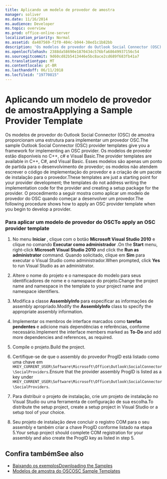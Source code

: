 ```yaml
---
title: Aplicando um modelo de provedor de amostra
manager: soliver
ms.date: 11/16/2014
ms.audience: Developer
ms.topic: overview
ms.prod: office-online-server
localization_priority: Normal
ms.assetid: da487569-f2f0-404c-b944-38ed1c1b82bb
description: 'Os modelos de provedor do Outlook Social Connector (OSC) de amostra proporcionam uma estrutura para implementar um provedor OSC. '
ms.openlocfilehash: 2388da58690e1870434c576bfa68649937156c54
ms.sourcegitcommit: 9d60cd82b5413446e5bc8ace2cd689f683fb41a7
ms.translationtype: MT
ms.contentlocale: pt-BR
ms.lasthandoff: 06/11/2018
ms.locfileid: "19770815"
---
```

# <a name="applying-a-sample-provider-template"></a><span data-ttu-id="a3de8-103">Aplicando um modelo de provedor de amostra</span><span class="sxs-lookup"><span data-stu-id="a3de8-103">Applying a Sample Provider Template</span></span>

<span data-ttu-id="a3de8-104">Os modelos de provedor do Outlook Social Connector (OSC) de amostra proporcionam uma estrutura para implementar um provedor OSC.</span><span class="sxs-lookup"><span data-stu-id="a3de8-104">The sample Outlook Social Connector (OSC) provider templates give you a framework for implementing an OSC provider.</span></span> <span data-ttu-id="a3de8-105">Os modelos de provedor estão disponíveis no C++, c# e Visual Basic.</span><span class="sxs-lookup"><span data-stu-id="a3de8-105">The provider templates are available in C++, C#, and Visual Basic.</span></span> <span data-ttu-id="a3de8-106">Esses modelos são apenas um ponto de partida para o desenvolvimento de provedor; os modelos não atendem escrever o código de implementação do provedor e a criação de um pacote de instalação para o provedor.</span><span class="sxs-lookup"><span data-stu-id="a3de8-106">These templates are just a starting point for your provider development; the templates do not address writing the implementation code for the provider and creating a setup package for the provider.</span></span> <span data-ttu-id="a3de8-107">O procedimento a seguir mostra como aplicar um modelo de provedor do OSC quando começar a desenvolver um provedor.</span><span class="sxs-lookup"><span data-stu-id="a3de8-107">The following procedure shows how to apply an OSC provider template when you begin to develop a provider.</span></span>
  
### <a name="to-apply-an-osc-provider-template"></a><span data-ttu-id="a3de8-108">Para aplicar um modelo de provedor do OSC</span><span class="sxs-lookup"><span data-stu-id="a3de8-108">To apply an OSC provider template</span></span>

1. <span data-ttu-id="a3de8-109">No menu **Iniciar** , clique com o botão **Microsoft Visual Studio 2010** e clique no comando **Executar como administrador** .</span><span class="sxs-lookup"><span data-stu-id="a3de8-109">On the **Start** menu, right-click **Microsoft Visual Studio 2010** and click the **Run as administrator** command.</span></span> <span data-ttu-id="a3de8-110">Quando solicitado, clique em **Sim** para executar o Visual Studio como administrador.</span><span class="sxs-lookup"><span data-stu-id="a3de8-110">When prompted, click **Yes** to run Visual Studio as an administrator.</span></span> 
    
2. <span data-ttu-id="a3de8-111">Altere o nome do projeto e o namespace do modelo para seus identificadores de nome e o namespace do projeto.</span><span class="sxs-lookup"><span data-stu-id="a3de8-111">Change the project name and namespace in the template to your project name and namespace identifiers.</span></span>
    
3. <span data-ttu-id="a3de8-112">Modifica a classe **AssemblyInfo** para especificar as informações de assembly apropriado.</span><span class="sxs-lookup"><span data-stu-id="a3de8-112">Modify the **AssemblyInfo** class to specify the appropriate assembly information.</span></span> 
    
4. <span data-ttu-id="a3de8-113">Implementar os membros de interface marcados como **tarefas pendentes** e adicione mais dependências e referências, conforme necessário.</span><span class="sxs-lookup"><span data-stu-id="a3de8-113">Implement the interface members marked as **To-Do** and add more dependencies and references, as required.</span></span> 
    
5. <span data-ttu-id="a3de8-114">Compile o projeto.</span><span class="sxs-lookup"><span data-stu-id="a3de8-114">Build the project.</span></span>
    
6. <span data-ttu-id="a3de8-115">Certifique-se de que o assembly do provedor ProgID está listado como uma chave em `HKEY_CURRENT_USER\Software\Microsoft\Office\Outlook\SocialConnector\SocialProviders`.</span><span class="sxs-lookup"><span data-stu-id="a3de8-115">Ensure that the provider assembly ProgID is listed as a key under  `HKEY_CURRENT_USER\Software\Microsoft\Office\Outlook\SocialConnector\SocialProviders`.</span></span>
    
7. <span data-ttu-id="a3de8-116">Para distribuir o projeto de instalação, crie um projeto de instalação no Visual Studio ou uma ferramenta de configuração de sua escolha.</span><span class="sxs-lookup"><span data-stu-id="a3de8-116">To distribute the setup project, create a setup project in Visual Studio or a setup tool of your choice.</span></span>
    
8. <span data-ttu-id="a3de8-117">Seu projeto de instalação deve concluir o registro COM para o seu assembly e também criar a chave ProgID conforme listado na etapa 5.</span><span class="sxs-lookup"><span data-stu-id="a3de8-117">Your setup project should complete COM registration for your assembly and also create the ProgID key as listed in step 5.</span></span>
    
## <a name="see-also"></a><span data-ttu-id="a3de8-118">Confira também</span><span class="sxs-lookup"><span data-stu-id="a3de8-118">See also</span></span>

- [<span data-ttu-id="a3de8-119">Baixando os exemplos</span><span class="sxs-lookup"><span data-stu-id="a3de8-119">Downloading the Samples</span></span>](downloading-the-samples.md)
- [<span data-ttu-id="a3de8-120">Modelos de amostra do OSC</span><span class="sxs-lookup"><span data-stu-id="a3de8-120">OSC Sample Templates</span></span>](osc-sample-templates.md)

